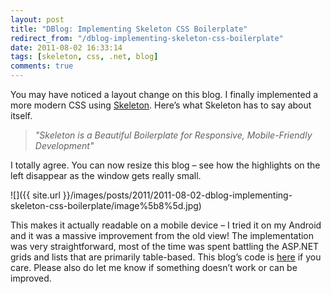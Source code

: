 ```yaml
---
layout: post
title: "DBlog: Implementing Skeleton CSS Boilerplate"
redirect_from: "/dblog-implementing-skeleton-css-boilerplate"
date: 2011-08-02 16:33:14
tags: [skeleton, css, .net, blog]
comments: true
---
```

You may have noticed a layout change on this blog. I finally implemented a more modern CSS using [Skeleton](http://getskeleton.com/). Here’s what Skeleton has to say about itself.

> _"Skeleton is a Beautiful Boilerplate for Responsive, Mobile-Friendly Development"_

I totally agree. You can now resize this blog – see how the highlights on the left disappear as the window gets really small.

![]({{ site.url }}/images/posts/2011/2011-08-02-dblog-implementing-skeleton-css-boilerplate/image%5b8%5d.jpg)

This makes it actually readable on a mobile device – I tried it on my Android and it was a massive improvement from the old view! The implementation was very straightforward, most of the time was spent battling the ASP.NET grids and lists that are primarily table-based. This blog’s code is [here](http://github.com/dblock/dblog/) if you care. Please also do let me know if something doesn’t work or can be improved.
